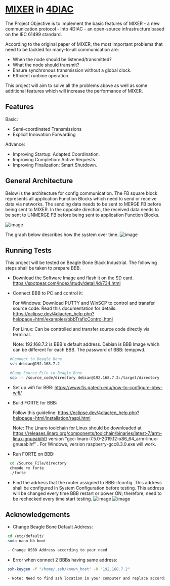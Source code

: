 
# [MIXER](https://dl.acm.org/doi/pdf/10.1145/3274783.3274849) in [4DIAC](https://eclipse.dev/4diac/index.php)

The Project Objective is to implement the basic features of MIXER - a new communication protocol - into 4DIAC - an open-source infrastructure based on the IEC 61499 standard.

According to the original paper of MIXER, the most important problems that need to be tackled for many-to-all communication are:

- When the node should be listened/transmitted?
- What the node should transmit?
- Ensure synchronous transmission without a global clock.
- Efficient runtime operation.

This project will aim to solve all the problems above as well as some additional features which will increase the performance of MIXER.

## Features
Basic:

- Semi-coordinated Transmissions
- Explicit Innovation Forwarding


Advance: 
- Improving Startup: Adapted Coordination.
- Improving Completion: Active Requests
- Improving Finalization: Smart Shutdown.

## General Architecture
Below is the architecture for config communication. The FB square block represents all application Function Blocks which need to send or receive data via networks. The sending data needs to be sent to MERGE FB before being sent to MIXER. In the opposite direction, the received data needs to be sent to UNMERGE FB before being sent to application Function Blocks.

![image](https://github.com/TuyetHan/DistributedWirelessControl/assets/44611883/811f43d0-402c-4a60-8f77-1d9dd5e092a1)

The graph below describes how the system over time.
![image](https://github.com/TuyetHan/DistributedWirelessControl/assets/44611883/f277dbc5-16c4-4cfc-b765-726aca59e442)

## Running Tests

This project will be tested on Beagle Bone Black Industrial. The following steps shall be taken to prepare BBB.

- Download the Software Image and flash it on the SD card. https://spotpear.com/index/study/detail/id/734.html
- Connect BBB to PC and control it:
    
    For Windows: Download PUTTY and WinSCP to control and transfer source code. Read this documentation for details: https://eclipse.dev/4diac/en_help.php?helppage=html/examples/bbbTraficControl.html

    For Linux: Can be controlled and transfer source code directly via terminal.

  Note: 192.168.7.2 is BBB's default address.
    Debian is BBB Image which can be different for each BBB.
    The password of BBB: temppwd.
```bash
  #Connect to Beagle Bone
  ssh debian@192.168.7.2

  #Copy Source File to Beagle Bone
  scp -r /source_code/directory debian@192.168.7.2:/target/directory

```



- Set up wifi for BBB: https://www.fis.gatech.edu/how-to-configure-bbw-wifi/

- Build FORTE for BBB:

     Follow this guideline: https://eclipse.dev/4diac/en_help.php?helppage=html/installation/raspi.html
    
     Note: The Linaro toolchain for Linux should be downloaded at https://releases.linaro.org/components/toolchain/binaries/latest-7/arm-linux-gnueabihf/
          version "gcc-linaro-7.5.0-2019.12-x86_64_arm-linux-gnueabihf" . For Windows, version raspberry-gcc8.3.0.exe will work.

- Run FORTE on BBB:

```bash
  cd /Source_File/directory
  chmode +x forte
  ./forte
```
- Find the address that the router assigned to BBB: ifconfig. This address shall be configured in System Configuration before testing. This address will be changed every time BBB restart or power ON; therefore, need to be rechecked every time start testing.
  ![image](https://github.com/TuyetHan/DistributedWirelessControl/assets/44611883/7d7ba43e-c758-47a7-bfed-e8f567be06bc)
  ![image](https://github.com/TuyetHan/DistributedWirelessControl/assets/44611883/142552ae-e788-45b4-96c6-764987ba773f)

## Acknowledgements

 - Change Beagle Bone Default Address:
 ```bash
  cd /etc/default/
  sudo nano bb-boot

  - Change USB0 Address according to your need
```

 - Error when connect 2 BBBs having same address:
 ```bash
  ssh-keygen -f "/home/.ssh/known_host" -R "192.168.7.2"

  - Note: Need to find ssh location in your computer and replace accordingly, also "192.168.7.2" also shall be replaced by BBB default address (if you already changed it)
```





